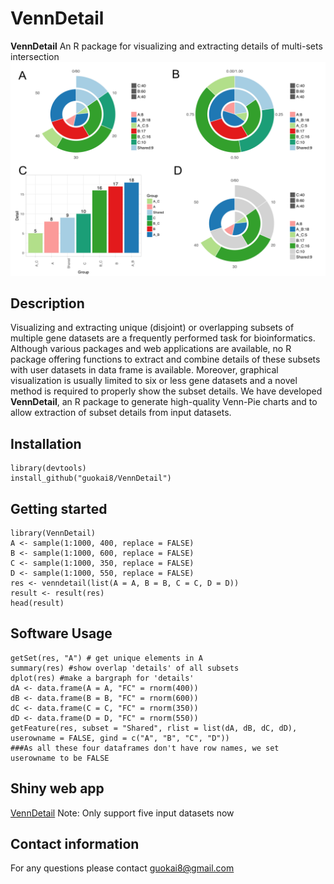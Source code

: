 # VennDetail

__VennDetail__ An R package for visualizing and extracting details of multi-sets 
intersection  
![Venn visualizations](man/figures/venn.png)

## Description

Visualizing and extracting unique (disjoint) or overlapping subsets of multiple 
gene datasets are a frequently performed task for bioinformatics. Although various 
packages and web applications are available, no R package offering functions to
extract and combine details of these subsets with user datasets in data frame is
available. Moreover, graphical visualization is usually limited to six or less 
gene datasets and a novel method is required to properly show the subset details.
We have developed __VennDetail__, an R package to generate high-quality Venn-Pie
charts and to allow extraction of subset details from input datasets.  

## Installation 
``` 
library(devtools)    
install_github("guokai8/VennDetail")
``` 
## Getting started
```  
library(VennDetail)
A <- sample(1:1000, 400, replace = FALSE)
B <- sample(1:1000, 600, replace = FALSE)
C <- sample(1:1000, 350, replace = FALSE)
D <- sample(1:1000, 550, replace = FALSE)
res <- venndetail(list(A = A, B = B, C = C, D = D))
result <- result(res)
head(result)
```  
## Software Usage
```  
getSet(res, "A") # get unique elements in A
summary(res) #show overlap 'details' of all subsets
dplot(res) #make a bargraph for 'details'
dA <- data.frame(A = A, "FC" = rnorm(400))
dB <- data.frame(B = B, "FC" = rnorm(600))
dC <- data.frame(C = C, "FC" = rnorm(350))
dD <- data.frame(D = D, "FC" = rnorm(550))
getFeature(res, subset = "Shared", rlist = list(dA, dB, dC, dD), 
userowname = FALSE, gind = c("A", "B", "C", "D"))
###As all these four dataframes don't have row names, we set userowname to be FALSE
``` 
## Shiny web app 

[VennDetail](http://hurlab.med.und.edu/VennDetail/)
Note: Only support five input datasets now
## Contact information

For any questions please contact guokai8@gmail.com
